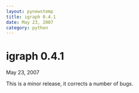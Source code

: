 ```yaml
---
layout: pynewstemp
title: igraph 0.4.1
date: May 23, 2007
category: python
---
```


igraph 0.4.1
=========

May 23, 2007

This is a minor release, it corrects a number of bugs.
